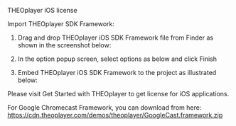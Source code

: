 THEOplayer iOS license

Import THEOplayer SDK Framework:

 1. Drag and drop THEOplayer iOS SDK Framework file from Finder as shown in the screenshot below:

 2. In the option popup screen, select options as below and click Finish

 3. Embed THEOplayer iOS SDK Framework to the project as illustrated below:

Please visit Get Started with THEOplayer to get license for iOS applications.

For Google Chromecast Framework, you can download from here: https://cdn.theoplayer.com/demos/theoplayer/GoogleCast.framework.zip



